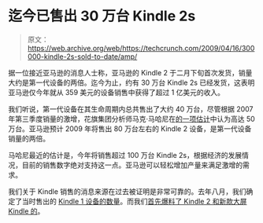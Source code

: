 # 迄今已售出 30 万台 Kindle 2s

> 原文：<https://web.archive.org/web/https://techcrunch.com/2009/04/16/300000-kindle-2s-sold-to-date/amp/>

据一位接近亚马逊的消息人士称，亚马逊的 Kindle 2 于二月下旬首次发货，销量大约是第一代设备的两倍。迄今为止，约有 30 万台 Kindle 2s 已经发货，这表明亚马逊仅今年就从 359 美元的设备销售中获得了超过 1 亿美元的收入。

我们听说，第一代设备在其生命周期内总共售出了大约 40 万台，尽管根据 2007 年第三季度销量的激增，花旗集团分析师马克·马哈尼在[的一项估计](https://web.archive.org/web/20230404112148/http://www.businessinsider.com/2009/2/amazon-sold-500000-kindles-in-2008)中认为高达 50 万台。亚马逊预计 2009 年将售出 80 万台左右的 Kindle 2 设备，是第一代设备销量的两倍。

马哈尼最近的估计是，今年将销售超过 100 万台 Kindle 2s，根据经济的发展情况，目前的销售数字绝对支持这一点。亚马逊可以轻松增加产量来满足激增的需求。

我们关于 Kindle 销售的消息来源在过去被证明是非常可靠的。去年八月，我们确定了当时售出的 [Kindle 1 设备的数量](https://web.archive.org/web/20230404112148/https://techcrunch.com/2008/08/01/we-know-how-many-kindles-amazon-has-sold-240000/)。而我们[首先爆料了 Kindle 2 和新款大屏 Kindle 的](https://web.archive.org/web/20230404112148/http://www.crunchgear.com/2008/07/15/kindle-20-coming-around-october-2008/)。

<amp-analytics data-credentials="include" class="i-amphtml-layout-fixed i-amphtml-layout-size-defined" i-amphtml-layout="fixed"></amp-analytics>
